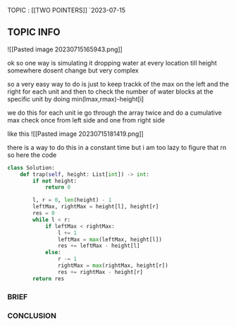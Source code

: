 TOPIC : [[TWO POINTERS]]
`2023-07-15

## TOPIC INFO 

![[Pasted image 20230715165943.png]]

ok so one way is simulating it dropping water at every location till height somewhere dosent change but very complex

so a very easy way to do is just to keep trackk of the max on the left and the right for each unit and then to check the number of water blocks at the specific unit by doing min(lmax,rmax)-height[i]

we do this for each unit ie go through the array twice and do a cumulative max check once from left side and one from right side

like this 
![[Pasted image 20230715181419.png]]


there is a way to do this in a constant time but i am too lazy to figure that rn so here the code

```python
class Solution:
    def trap(self, height: List[int]) -> int:
        if not height:
            return 0

        l, r = 0, len(height) - 1
        leftMax, rightMax = height[l], height[r]
        res = 0
        while l < r:
            if leftMax < rightMax:
                l += 1
                leftMax = max(leftMax, height[l])
                res += leftMax - height[l]
            else:
                r -= 1
                rightMax = max(rightMax, height[r])
                res += rightMax - height[r]
        return res

```

### BRIEF



### CONCLUSION